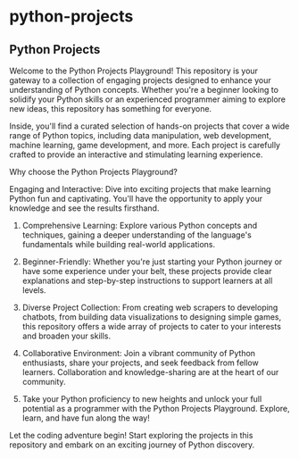 # python-projects
## Python Projects

Welcome to the Python Projects Playground! This repository is your gateway to a collection of engaging projects designed to enhance your understanding of Python concepts. Whether you're a beginner looking to solidify your Python skills or an experienced programmer aiming to explore new ideas, this repository has something for everyone.

Inside, you'll find a curated selection of hands-on projects that cover a wide range of Python topics, including data manipulation, web development, machine learning, game development, and more. Each project is carefully crafted to provide an interactive and stimulating learning experience.

Why choose the Python Projects Playground?

Engaging and Interactive: Dive into exciting projects that make learning Python fun and captivating. You'll have the opportunity to apply your knowledge and see the results firsthand.

1. Comprehensive Learning: Explore various Python concepts and techniques, gaining a deeper understanding of the language's fundamentals while building real-world applications.

2. Beginner-Friendly: Whether you're just starting your Python journey or have some experience under your belt, these projects provide clear explanations and step-by-step instructions to support learners at all levels.

3. Diverse Project Collection: From creating web scrapers to developing chatbots, from building data visualizations to designing simple games, this repository offers a wide array of projects to cater to your interests and broaden your skills.

4. Collaborative Environment: Join a vibrant community of Python enthusiasts, share your projects, and seek feedback from fellow learners. Collaboration and knowledge-sharing are at the heart of our community.

5. Take your Python proficiency to new heights and unlock your full potential as a programmer with the Python Projects Playground. Explore, learn, and have fun along the way!

Let the coding adventure begin! Start exploring the projects in this repository and embark on an exciting journey of Python discovery.
